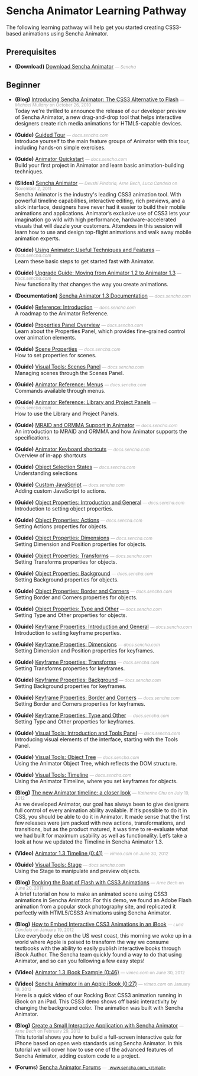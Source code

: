 # Sencha Animator Learning Pathway
The following learning pathway will help get you started creating CSS3-based animations using Sencha Animator.


## Prerequisites

- **(Download)** [Download Sencha Animator](http://www.sencha.com/products/animator/download/) <small style='color:#aaa;'>&mdash; _Sencha_</small>    
    

## Beginner

- **(Blog)** [Introducing Sencha Animator: The CSS3 Alternative to Flash](http://www.sencha.com/blog/introducing-sencha-animator-the-css3-alternative-to-flash/) <small style='color:#aaa;'>&mdash; _Michael Mullany_ on October 26, 2010</small>    
    Today we're thrilled to announce the release of our developer preview of Sencha Animator, a new drag-and-drop tool that helps interactive designers create rich media animations for HTML5-capable devices.

- **(Guide)** [Guided Tour](http://docs.sencha.com/animator/1-3/#!/guide/tour) <small style='color:#aaa;'>&mdash; _docs.sencha.com_</small>    
    Introduce yourself to the main feature groups of Animator with this tour, including hands-on simple exercises.

- **(Guide)** [Animator Quickstart](http://docs.sencha.com/animator/1-3/#!/guide/quickstart) <small style='color:#aaa;'>&mdash; _docs.sencha.com_</small>    
    Build your first project in Animator and learn basic animation-building techniques.

- **(Slides)** [Sencha Animator](http://www.sencha.com/conference/session/sencha-animator) <small style='color:#aaa;'>&mdash; _Devshi Pindoria, Arne Bech, Luca Candela_ on November 2, 2011</small>    
    Sencha Animator is the industry's leading CSS3 animation tool. With powerful timeline capabilities, interactive editing, rich previews, and a slick interface, designers have never had it easier to build their mobile animations and applications. Animator’s exclusive use of CSS3 lets your imagination go wild with high performance, hardware-accelerated visuals that will dazzle your customers. Attendees in this session will learn how to use and design top-flight animations and walk away mobile animation experts.

- **(Guide)** [Using Animator: Useful Techniques and Features](http://docs.sencha.com/animator/1-3/#!/guide/techniques) <small style='color:#aaa;'>&mdash; _docs.sencha.com_</small>    
    Learn these basic steps to get started fast with Animator.

- **(Guide)** [Upgrade Guide: Moving from Animator 1.2 to Animator 1.3](http://docs.sencha.com/animator/1-3/#!/guide/upgrade_1_3) <small style='color:#aaa;'>&mdash; _docs.sencha.com_</small>    
    New functionality that changes the way you create animations.

- **(Documentation)** [Sencha Animator 1.3 Documentation](http://docs.sencha.com/animator/1-3/) <small style='color:#aaa;'>&mdash; _docs.sencha.com_</small>    
    
- **(Guide)** [Reference: Introduction](http://docs.sencha.com/animator/1-3/#!/guide/IntroTOC) <small style='color:#aaa;'>&mdash; _docs.sencha.com_</small>    
    A roadmap to the Animator Reference.

- **(Guide)** [Properties Panel Overview](http://docs.sencha.com/animator/1-3/#!/guide/proppan_overview) <small style='color:#aaa;'>&mdash; _docs.sencha.com_</small>    
    Learn about the Properties Panel, which provides fine-grained control over animation elements.

- **(Guide)** [Scene Properties](http://docs.sencha.com/animator/1-3/#!/guide/scene_properties) <small style='color:#aaa;'>&mdash; _docs.sencha.com_</small>    
    How to set properties for scenes.

- **(Guide)** [Visual Tools: Scenes Panel](http://docs.sencha.com/animator/1-3/#!/guide/visual_scenes) <small style='color:#aaa;'>&mdash; _docs.sencha.com_</small>    
    Managing scenes through the Scenes Panel.

- **(Guide)** [Animator Reference: Menus](http://docs.sencha.com/animator/1-3/#!/guide/menus) <small style='color:#aaa;'>&mdash; _docs.sencha.com_</small>    
    Commands available through menus.

- **(Guide)** [Animator Reference: Library and Project Panels](http://docs.sencha.com/animator/1-3/#!/guide/libraryprojectpanels) <small style='color:#aaa;'>&mdash; _docs.sencha.com_</small>    
    How to use the Library and Project Panels.

- **(Guide)** [MRAID and ORMMA Support in Animator](http://docs.sencha.com/animator/1-3/#!/guide/ormma) <small style='color:#aaa;'>&mdash; _docs.sencha.com_</small>    
    An introduction to MRAID and ORMMA and how Animator supports the specifications.

- **(Guide)** [Animator Keyboard shortcuts](http://docs.sencha.com/animator/1-3/#!/guide/shortcuts) <small style='color:#aaa;'>&mdash; _docs.sencha.com_</small>    
    Overview of in-app shortcuts

- **(Guide)** [Object Selection States](http://docs.sencha.com/animator/1-3/#!/guide/obj_selection_states) <small style='color:#aaa;'>&mdash; _docs.sencha.com_</small>    
    Understanding selections

- **(Guide)** [Custom JavaScript](http://docs.sencha.com/animator/1-3/#!/guide/advanced_js) <small style='color:#aaa;'>&mdash; _docs.sencha.com_</small>    
    Adding custom JavaScript to actions.

- **(Guide)** [Object Properties: Introduction and General](http://docs.sencha.com/animator/1-3/#!/guide/objprops_introgeneralactions) <small style='color:#aaa;'>&mdash; _docs.sencha.com_</small>    
    Introduction to setting object properties.

- **(Guide)** [Object Properties: Actions](http://docs.sencha.com/animator/1-3/#!/guide/objprops_actions) <small style='color:#aaa;'>&mdash; _docs.sencha.com_</small>    
    Setting Actions properties for objects.

- **(Guide)** [Object Properties: Dimensions](http://docs.sencha.com/animator/1-3/#!/guide/objprops_dimensionsposition) <small style='color:#aaa;'>&mdash; _docs.sencha.com_</small>    
    Setting Dimension and Position properties for objects.

- **(Guide)** [Object Properties: Transforms](http://docs.sencha.com/animator/1-3/#!/guide/objprops_transforms) <small style='color:#aaa;'>&mdash; _docs.sencha.com_</small>    
    Setting Transforms properties for objects.

- **(Guide)** [Object Properties: Background](http://docs.sencha.com/animator/1-3/#!/guide/objprops_background) <small style='color:#aaa;'>&mdash; _docs.sencha.com_</small>    
    Setting Background properties for objects.

- **(Guide)** [Object Properties: Border and Corners](http://docs.sencha.com/animator/1-3/#!/guide/objprops_bordercorners) <small style='color:#aaa;'>&mdash; _docs.sencha.com_</small>    
    Setting Border and Corners properties for objects.

- **(Guide)** [Object Properties: Type and Other](http://docs.sencha.com/animator/1-3/#!/guide/objprops_typeother) <small style='color:#aaa;'>&mdash; _docs.sencha.com_</small>    
    Setting Type and Other properties for objects.

- **(Guide)** [Keyframe Properties: Introduction and General](http://docs.sencha.com/animator/1-3/#!/guide/keyfprops_intro) <small style='color:#aaa;'>&mdash; _docs.sencha.com_</small>    
    Introduction to setting keyframe properties.

- **(Guide)** [Keyframe Properties: Dimensions](http://docs.sencha.com/animator/1-3/#!/guide/keyfprops_dimensionsposition) <small style='color:#aaa;'>&mdash; _docs.sencha.com_</small>    
    Setting Dimension and Position properties for keyframes.

- **(Guide)** [Keyframe Properties: Transforms](http://docs.sencha.com/animator/1-3/#!/guide/keyfprops_transforms) <small style='color:#aaa;'>&mdash; _docs.sencha.com_</small>    
    Setting Transforms properties for keyframes.

- **(Guide)** [Keyframe Properties: Background](http://docs.sencha.com/animator/1-3/#!/guide/keyfprops_background) <small style='color:#aaa;'>&mdash; _docs.sencha.com_</small>    
    Setting Background properties for keyframes.

- **(Guide)** [Keyframe Properties: Border and Corners](http://docs.sencha.com/animator/1-3/#!/guide/keyfprops_bordercorners) <small style='color:#aaa;'>&mdash; _docs.sencha.com_</small>    
    Setting Border and Corners properties for keyframes.

- **(Guide)** [Keyframe Properties: Type and Other](http://docs.sencha.com/animator/1-3/#!/guide/keyfprops_typeother) <small style='color:#aaa;'>&mdash; _docs.sencha.com_</small>    
    Setting Type and Other properties for keyframes.

- **(Guide)** [Visual Tools: Introduction and Tools Panel](http://docs.sencha.com/animator/1-3/#!/guide/visual_introtoolspanel) <small style='color:#aaa;'>&mdash; _docs.sencha.com_</small>    
    Introducing visual elements of the interface, starting with the Tools Panel.

- **(Guide)** [Visual Tools: Object Tree](http://docs.sencha.com/animator/1-3/#!/guide/visual_objecttree) <small style='color:#aaa;'>&mdash; _docs.sencha.com_</small>    
    Using the Animator Object Tree, which reflects the DOM structure.

- **(Guide)** [Visual Tools: Timeline](http://docs.sencha.com/animator/1-3/#!/guide/visual_timeline) <small style='color:#aaa;'>&mdash; _docs.sencha.com_</small>    
    Using the Animator Timeline, where you set keyframes for objects.

- **(Blog)** [The new Animator timeline: a closer look](http://www.sencha.com/blog/using-the-new-animator-timeline/) <small style='color:#aaa;'>&mdash; _Katherine Chu_ on July 19, 2012</small>    
    As we developed Animator, our goal has always been to give designers full control of every animation ability available. If it’s possible to do it in CSS, you should be able to do it in Animator. It made sense that the first few releases were jam packed with new actions, transformations, and transitions, but as the product matured, it was time to re-evaluate what we had built for maximum usability as well as functionality. Let’s take a look at how we updated the Timeline in Sencha Animator 1.3.

- **(Video)** [Animator 1.3 Timeline (0:41)](http://vimeo.com/44987102) <small style='color:#aaa;'>&mdash; _vimeo.com_ on June 30, 2012</small>    
    
- **(Guide)** [Visual Tools: Stage](http://docs.sencha.com/animator/1-3/#!/guide/visual_canvascenter) <small style='color:#aaa;'>&mdash; _docs.sencha.com_</small>    
    Using the Stage to manipulate and preview objects.

- **(Blog)** [Rocking the Boat of Flash with CSS3 Animations](http://www.sencha.com/blog/rocking-the-boat-of-flash-with-css3-animations/) <small style='color:#aaa;'>&mdash; _Arne Bech_ on June 20, 2011</small>    
    A brief tutorial on how to make an animated scene using CSS3 animations in Sencha Animator. For this demo, we found an Adobe Flash animation from a popular stock photography site, and replicated it perfectly with HTML5/CSS3 Animations using Sencha Animator.

- **(Blog)** [How to Embed Interactive CSS3 Animations in an iBook](http://www.sencha.com/blog/how-to-embed-interactive-css3-animations-in-an-ibook/) <small style='color:#aaa;'>&mdash; _Luca Candela_ on January 19, 2012</small>    
    Like everybody else on the US west coast, this morning we woke up in a world where Apple is poised to transform the way we consume textbooks with the ability to easily publish interactive books through iBook Author. The Sencha team quickly found a way to do that using Animator, and so can you following a few easy steps!

- **(Video)** [Animator 1.3 iBook Example (0:46)](http://vimeo.com/44987103) <small style='color:#aaa;'>&mdash; _vimeo.com_ on June 30, 2012</small>    
    
- **(Video)** [Sencha Animator in an Apple iBook (0:27)](http://vimeo.com/35333974) <small style='color:#aaa;'>&mdash; _vimeo.com_ on January 19, 2012</small>    
    Here is a quick video of our Rocking Boat CSS3 animation running in iBook on an iPad. This CSS3 demo shows off basic interactivity by changing the background color. The animation was built with Sencha Animator.

- **(Blog)** [Create a Small Interactive Application with Sencha Animator](http://www.sencha.com/blog/interactive-application-with-sencha-animator/) <small style='color:#aaa;'>&mdash; _Arne Bech_ on February 29, 2012</small>    
    This tutorial shows you how to build a full-screen interactive quiz for iPhone based on open web standards using Sencha Animator. In this tutorial we will cover how to use one of the advanced features of Sencha Animator, adding custom code to a project.

- **(Forums)** [Sencha Animator Forums](http://www.sencha.com/forum/forumdisplay.php?63-Sencha-Animator-Forums) <small style='color:#aaa;'>&mdash; _www.sencha.com_</small>    
    

